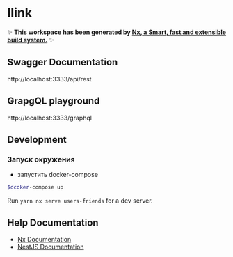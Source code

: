 # Ilink

✨ **This workspace has been generated by [Nx, a Smart, fast and extensible build system.](https://nx.dev)** ✨

## Swagger Documentation

http://localhost:3333/api/rest

## GrapgQL playground

http://localhost:3333/graphql

## Development

### Запуск окружения

- запустить docker-compose

```bash
$dcoker-compose up
```

Run `yarn nx serve users-friends` for a dev server.

## Help Documentation

- [Nx Documentation](https://nx.dev)
- [NestJS Documentation](https://docs.nestjs.com)

